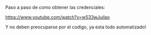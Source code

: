Paso a paso de como obtener las credenciales:

https://www.youtube.com/watch?v=w533wJuilao

Y no deben preocuparse por el codigo, ya esta todo automatizado!

